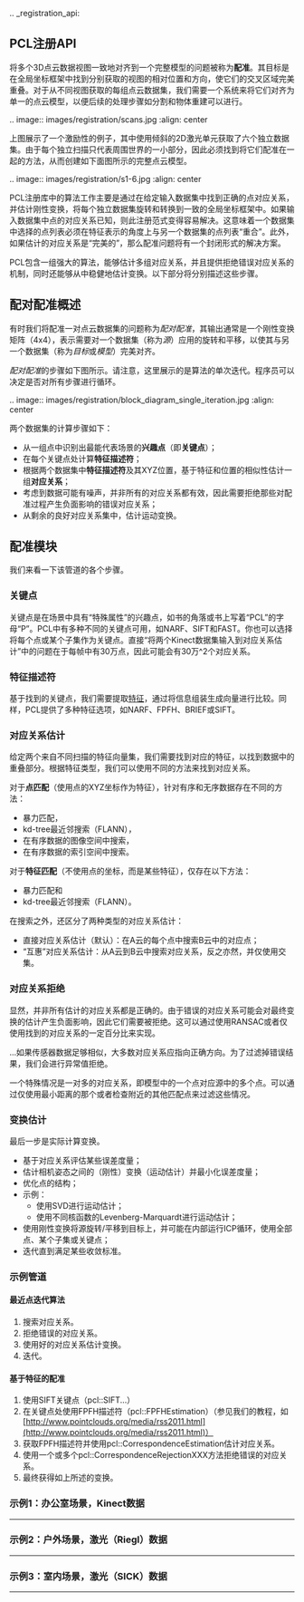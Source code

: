 .. _registration_api:

PCL注册API
------------------------

将多个3D点云数据视图一致地对齐到一个完整模型的问题被称为**配准**。其目标是在全局坐标框架中找到分别获取的视图的相对位置和方向，使它们的交叉区域完美重叠。对于从不同视图获取的每组点云数据集，我们需要一个系统来将它们对齐为单一的点云模型，以便后续的处理步骤如分割和物体重建可以进行。

.. image:: images/registration/scans.jpg
    :align: center

上图展示了一个激励性的例子，其中使用倾斜的2D激光单元获取了六个独立数据集。由于每个独立扫描只代表周围世界的一小部分，因此必须找到将它们配准在一起的方法，从而创建如下面图所示的完整点云模型。

.. image:: images/registration/s1-6.jpg
    :align: center

PCL注册库中的算法工作主要是通过在给定输入数据集中找到正确的点对应关系，并估计刚性变换，将每个独立数据集旋转和转换到一致的全局坐标框架中。如果输入数据集中点的对应关系已知，则此注册范式变得容易解决。这意味着一个数据集中选择的点列表必须在特征表示的角度上与另一个数据集的点列表“重合”。此外，如果估计的对应关系是“完美的”，那么配准问题将有一个封闭形式的解决方案。

PCL包含一组强大的算法，能够估计多组对应关系，并且提供拒绝错误对应关系的机制，同时还能够从中稳健地估计变换。以下部分将分别描述这些步骤。

**配对配准概述**
------------------------------------

有时我们将配准一对点云数据集的问题称为*配对配准*，其输出通常是一个刚性变换矩阵（4x4），表示需要对一个数据集（称为*源*）应用的旋转和平移，以使其与另一个数据集（称为*目标*或*模型*）完美对齐。

*配对配准*的步骤如下图所示。请注意，这里展示的是算法的单次迭代。程序员可以决定是否对所有步骤进行循环。

.. image:: images/registration/block_diagram_single_iteration.jpg
    :align: center

两个数据集的计算步骤如下：

  * 从一组点中识别出最能代表场景的**兴趣点**（即**关键点**）；
  * 在每个关键点处计算**特征描述符**；
  * 根据两个数据集中**特征描述符**及其XYZ位置，基于特征和位置的相似性估计一组**对应关系**；
  * 考虑到数据可能有噪声，并非所有的对应关系都有效，因此需要拒绝那些对配准过程产生负面影响的错误对应关系；
  * 从剩余的良好对应关系集中，估计运动变换。

**配准模块**
--------------------

我们来看一下该管道的各个步骤。

### 关键点

关键点是在场景中具有“特殊属性”的兴趣点，如书的角落或书上写着“PCL”的字母“P”。PCL中有多种不同的关键点可用，如NARF、SIFT和FAST。你也可以选择将每个点或某个子集作为关键点。直接“将两个Kinect数据集输入到对应关系估计”中的问题在于每帧中有30万点，因此可能会有30万^2个对应关系。

### 特征描述符

基于找到的关键点，我们需要提取[特征](https://pcl.readthedocs.io/projects/tutorials/en/master/how_features_work.html)，通过将信息组装生成向量进行比较。同样，PCL提供了多种特征选项，如NARF、FPFH、BRIEF或SIFT。

### 对应关系估计

给定两个来自不同扫描的特征向量集，我们需要找到对应的特征，以找到数据中的重叠部分。根据特征类型，我们可以使用不同的方法来找到对应关系。

对于**点匹配**（使用点的XYZ坐标作为特征），针对有序和无序数据存在不同的方法：

- 暴力匹配，
- kd-tree最近邻搜索（FLANN），
- 在有序数据的图像空间中搜索，
- 在有序数据的索引空间中搜索。

对于**特征匹配**（不使用点的坐标，而是某些特征），仅存在以下方法：

- 暴力匹配和
- kd-tree最近邻搜索（FLANN）。

在搜索之外，还区分了两种类型的对应关系估计：

- 直接对应关系估计（默认）：在A云的每个点中搜索B云中的对应点；
- “互惠”对应关系估计：从A云到B云中搜索对应关系，反之亦然，并仅使用交集。

### 对应关系拒绝

显然，并非所有估计的对应关系都是正确的。由于错误的对应关系可能会对最终变换的估计产生负面影响，因此它们需要被拒绝。这可以通过使用RANSAC或者仅使用找到的对应关系的一定百分比来实现。

...如果传感器数据足够相似，大多数对应关系应指向正确方向。为了过滤掉错误结果，我们会进行异常值拒绝。

一个特殊情况是一对多的对应关系，即模型中的一个点对应源中的多个点。可以通过仅使用最小距离的那个或者检查附近的其他匹配点来过滤这些情况。

### 变换估计

最后一步是实际计算变换。

- 基于对应关系评估某些误差度量；
- 估计相机姿态之间的（刚性）变换（运动估计）并最小化误差度量；
- 优化点的结构；
- 示例：
  - 使用SVD进行运动估计；
  - 使用不同核函数的Levenberg-Marquardt进行运动估计；
- 使用刚性变换将源旋转/平移到目标上，并可能在内部运行ICP循环，使用全部点、某个子集或关键点；
- 迭代直到满足某些收敛标准。

### 示例管道

#### 最近点迭代算法
1) 搜索对应关系。
2) 拒绝错误的对应关系。
3) 使用好的对应关系估计变换。
4) 迭代。

#### 基于特征的配准
1) 使用SIFT关键点（pcl::SIFT...）
2) 在关键点处使用FPFH描述符（pcl::FPFHEstimation）（参见我们的教程，如[http://www.pointclouds.org/media/rss2011.html](http://www.pointclouds.org/media/rss2011.html)）
3) 获取FPFH描述符并使用pcl::CorrespondenceEstimation估计对应关系。
4) 使用一个或多个pcl::CorrespondenceRejectionXXX方法拒绝错误的对应关系。
5) 最终获得如上所述的变换。

### 示例1：办公室场景，Kinect数据
------------------------------------

### 示例2：户外场景，激光（Riegl）数据
--------------------------------------------

### 示例3：室内场景，激光（SICK）数据
-------------------------------------------